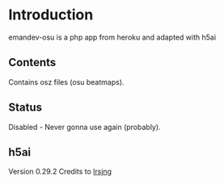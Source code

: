 # Introduction
emandev-osu is a php app from heroku and adapted with h5ai

## Contents
Contains osz files (osu beatmaps).

## Status
Disabled - Never gonna use again (probably).

## h5ai
Version 0.29.2
Credits to [lrsjng](https://larsjung.de/h5ai/)
